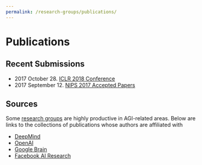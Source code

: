 ```yaml
---
permalink: /research-groups/publications/
---
```

# Publications

## Recent Submissions

* 2017 October 28. [ICLR 2018 Conference](https://openreview.net/group?id=ICLR.cc/2018/Conference)
* 2017 September 12. [NIPS 2017 Accepted Papers](https://nips.cc/Conferences/2017/AcceptedPapersInitial)

## Sources

Some [research groups](http://realai.org/research-groups/) are highly productive in AGI-related areas. Below are links to the collections of publications whose authors are affiliated with

* [DeepMind](http://realai.org/research-groups/publications/deepmind/)
* [OpenAI](http://realai.org/research-groups/publications/openai/)
* [Google Brain](http://realai.org/research-groups/publications/google-brain/)
* [Facebook AI Research](http://realai.org/research-groups/publications/facebook-AI-research/)

